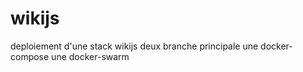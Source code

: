# wikijs
deploiement d'une stack wikijs deux branche principale une docker-compose une docker-swarm
